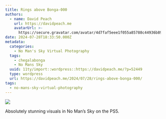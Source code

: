 ```yaml
---
title: Rings above Bonga-000
authors:
  - name: David Peach
    url: https://davidpeach.me
    avatarUrl: >-
      https://secure.gravatar.com/avatar/4d7faf5eee1f055a85788c44936b8995eaab6dfb004e7854ec747ccb272e91ee?s=96&d=mm&r=g
date: 2024-07-28T18:33:50.000Z
metadata:
  categories:
    - No Man's Sky Virtual Photography
  tags:
    - chegalabonga
    - No Mans Sky
  uuid: 11ty/import::wordpress::https://davidpeach.me/?p=52449
  type: wordpress
  url: https://davidpeach.me/2024/07/28/rings-above-bonga-000/
tags:
  - no-mans-sky-virtual-photography
---
```

[![](/assets/190f58b76e810-screenshotUrl-20-kqke5n71HwBm.jpg)](/assets/190f58b76e810-screenshotUrl-20-kqke5n71HwBm.jpg)

Absolutely stunning visuals in No Man’s Sky on the PS5.